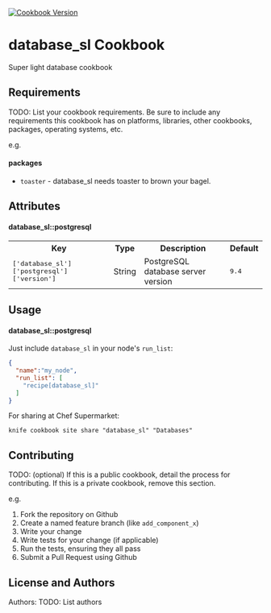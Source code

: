 [![Cookbook Version](https://img.shields.io/cookbook/v/database_sl.svg)](https://community.opscode.com/cookbooks/database_sl)

database_sl Cookbook
====================

Super light database cookbook

Requirements
------------
TODO: List your cookbook requirements. Be sure to include any requirements this cookbook has on platforms, libraries, other cookbooks, packages, operating systems, etc.

e.g.
#### packages
- `toaster` - database_sl needs toaster to brown your bagel.

Attributes
----------

#### database_sl::postgresql
<table>
  <tr>
    <th>Key</th>
    <th>Type</th>
    <th>Description</th>
    <th>Default</th>
  </tr>
  <tr>
    <td><tt>['database_sl']['postgresql']['version']</tt></td>
    <td>String</td>
    <td>PostgreSQL database server version</td>
    <td><tt>9.4</tt></td>
  </tr>
</table>

Usage
-----

#### database_sl::postgresql

Just include `database_sl` in your node's `run_list`:

```json
{
  "name":"my_node",
  "run_list": [
    "recipe[database_sl]"
  ]
}
```

For sharing at Chef Supermarket:

```
knife cookbook site share "database_sl" "Databases"
```



Contributing
------------
TODO: (optional) If this is a public cookbook, detail the process for contributing. If this is a private cookbook, remove this section.

e.g.
1. Fork the repository on Github
2. Create a named feature branch (like `add_component_x`)
3. Write your change
4. Write tests for your change (if applicable)
5. Run the tests, ensuring they all pass
6. Submit a Pull Request using Github

License and Authors
-------------------
Authors: TODO: List authors
